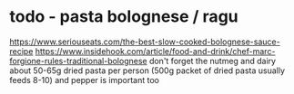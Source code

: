 # todo - pasta bolognese / ragu

https://www.seriouseats.com/the-best-slow-cooked-bolognese-sauce-recipe
https://www.insidehook.com/article/food-and-drink/chef-marc-forgione-rules-traditional-bolognese
don't forget the nutmeg and dairy
about 50-65g dried pasta per person (500g packet of dried pasta usually feeds 8-10)
and pepper is important too
